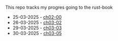 This repo tracks my progres going to the rust-book

- 25-03-2025 - [ch02-00](https://rust-book.cs.brown.edu/ch02-00-guessing-game-tutorial.html)
- 26-03-2025 - [ch03-02](https://rust-book.cs.brown.edu/ch03-02-data-types.html)
- 29-03-2025 - [ch03-03](https://rust-book.cs.brown.edu/ch03-03-how-functions-work.html)
- 30-03-2025 - [ch03-05](https://rust-book.cs.brown.edu/ch03-05-control-flow.html#:~:text=Repetition%20with%20Loops)